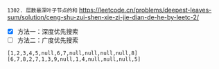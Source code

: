
`1302. 层数最深叶子节点的和` https://leetcode.cn/problems/deepest-leaves-sum/solution/ceng-shu-zui-shen-xie-zi-jie-dian-de-he-by-leetc-2/
- [x] 方法一：深度优先搜索
- [ ] 方法二：广度优先搜索

```
[1,2,3,4,5,null,6,7,null,null,null,null,8]
[6,7,8,2,7,1,3,9,null,1,4,null,null,null,5]
```
